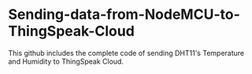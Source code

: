 # Sending-data-from-NodeMCU-to-ThingSpeak-Cloud
This github includes the complete code of sending DHT11's Temperature and Humidity to ThingSpeak Cloud.

